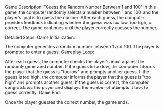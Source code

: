 Game Description: "Guess the Random Number Between 1 and 100"
In this game, the computer randomly selects a number between 1 and 100, and the player's goal is to guess the number. After each guess, the computer provides feedback indicating whether the guess was too low, too high, or correct. The game continues until the player correctly guesses the number.

Detailed Steps:
Game Initialization:

The computer generates a random number between 1 and 100.
The player is prompted to enter a guess.
Gameplay Loop:

After each guess, the computer checks the player's input against the randomly generated number.
If the guess is too low, the computer informs the player that the guess is "too low" and prompts another guess.
If the guess is too high, the computer informs the player that the guess is "too high" and prompts another guess.
If the guess is correct, the computer congratulates the player and displays the number of attempts it took to guess correctly.
Game End:

Once the player guesses the correct number, the game ends.
